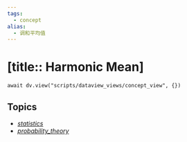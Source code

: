 ```yaml
---
tags:
  - concept
alias:
  - 调和平均值
---
```


# [title:: Harmonic Mean]

```dataviewjs
await dv.view("scripts/dataview_views/concept_view", {})
```

## Topics

- [_statistics_](_statistics_.md)
- [_probability_theory_](_probability_theory_.md)
